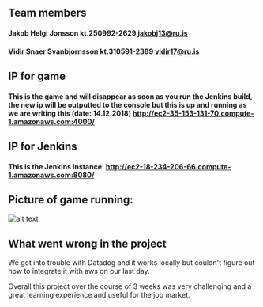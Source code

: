 ## Team members
#### Jakob Helgi Jonsson kt.250992-2629 jakobj13@ru.is
#### Vidir Snaer Svanbjornsson kt.310591-2389 vidir17@ru.is



## IP for game
#### This is the game and will disappear as soon as you run the Jenkins build, the new ip will be outputted to the console but this is up and running as we are writing this (date: 14.12.2018) http://ec2-35-153-131-70.compute-1.amazonaws.com:4000/

## IP for Jenkins
#### This is the Jenkins instance: http://ec2-18-234-206-66.compute-1.amazonaws.com:8080/
## Picture of game running:
![alt text](https://i.imgur.com/jwsnfRR.png)

## What went wrong in the project
<p>We got into trouble with Datadog and it works locally but couldn't figure out how to integrate it with aws on our last day.</p>
<p>Overall this project over the course of 3 weeks was very challenging and a great learning experience and useful for the job market.</p>